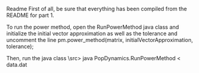 Readme
First of all, be sure that everything has been compiled from the README for part 1.

To run the power method, open the RunPowerMethod java class and initialize the initial
    vector approximation as well as the tolerance and uncomment the line 
        pm.power_method(matrix, initialVectorApproximation, tolerance);
    
Then, run the java class
    \src> java PopDynamics.RunPowerMethod < data.dat
